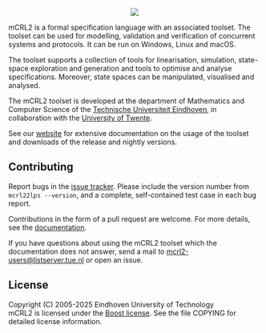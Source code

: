 <p align="center">
  <img src="https://mcrl2.org/web/_static/mcrl2.png" >
</p>

mCRL2 is a formal specification language with an associated toolset. The toolset
can be used for modelling, validation and verification of concurrent systems and
protocols. It can be run on Windows, Linux and macOS.

The toolset supports a collection of tools for linearisation, simulation,
state-space exploration and generation and tools to optimise and analyse
specifications. Moreover, state spaces can be manipulated, visualised and
analysed.

The mCRL2 toolset is developed at the department of Mathematics and Computer
Science of the [Technische Universiteit Eindhoven](https://fsa.win.tue.nl/), in
collaboration with the [University of Twente](http://fmt.cs.utwente.nl).

See our [website](https://mcrl2.org) for extensive documentation on the usage of
the toolset and downloads of the release and nightly versions.

## Contributing
Report bugs in the [issue tracker](https://github.com/mCRL2org/mCRL2/issues).
Please include the version number from `mcrl22lps --version`, and a complete,
self-contained test case in each bug report.

Contributions in the form of a pull request are welcome. For more details, see
the [documentation](https://mcrl2.org/web/developer_manual/repository.html).

If you have questions about using the mCRL2 toolset which the documentation does
not answer, send a mail to <mcrl2-users@listserver.tue.nl> or open an issue.

## License
Copyright (C) 2005-2025 Eindhoven University of Technology  
mCRL2 is licensed under the [Boost
license](https://www.boost.org/LICENSE_1_0.txt). See the file COPYING for
detailed license information.
